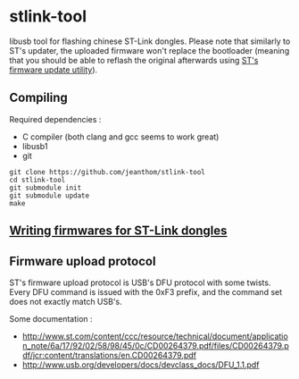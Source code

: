 # stlink-tool

libusb tool for flashing chinese ST-Link dongles. Please note that similarly to ST's updater, the uploaded firmware won't replace the bootloader (meaning that you should be able to reflash the original afterwards using [ST's firmware update utility](http://www.st.com/en/development-tools/stsw-link007.html)).

## Compiling

Required dependencies :

 * C compiler (both clang and gcc seems to work great)
 * libusb1
 * git

```
git clone https://github.com/jeanthom/stlink-tool
cd stlink-tool
git submodule init
git submodule update
make
```

## [Writing firmwares for ST-Link dongles](docs/writing-firmware.md)

## Firmware upload protocol

ST's firmware upload protocol is USB's DFU protocol with some twists. Every DFU command is issued with the 0xF3 prefix, and the command set does not exactly match USB's.

Some documentation :
 * http://www.st.com/content/ccc/resource/technical/document/application_note/6a/17/92/02/58/98/45/0c/CD00264379.pdf/files/CD00264379.pdf/jcr:content/translations/en.CD00264379.pdf
 * http://www.usb.org/developers/docs/devclass_docs/DFU_1.1.pdf
